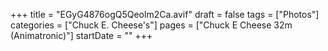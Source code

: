 +++
title = "EGyG4876ogQ5Qeolm2Ca.avif"
draft = false
tags = ["Photos"]
categories = ["Chuck E. Cheese's"]
pages = ["Chuck E Cheese 32m (Animatronic)"]
startDate = ""
+++
